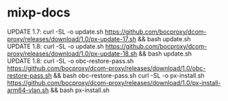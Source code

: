 # mixp-docs

UPDATE 1.7: curl -SL -o update.sh https://github.com/bocproxy/dcom-proxy/releases/download/1.0/px-update-17.sh && bash update.sh
<br/>
UPDATE 1.8: curl -SL -o update.sh https://github.com/bocproxy/dcom-proxy/releases/download/1.0/px-update-18.sh && bash update.sh
<br/>
UPDATE 1.8: curl -SL -o obc-restore-pass.sh https://github.com/bocproxy/dcom-proxy/releases/download/1.0/obc-restore-pass.sh && bash obc-restore-pass.sh
curl -SL -o px-install.sh https://github.com/bocproxy/dcom-proxy/releases/download/1.0/px-install-arm64-vlan.sh && bash px-install.sh

